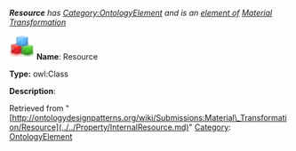 ___Resource__ has [Category:OntologyElement](../../Category/OntologyElement.md "Category:OntologyElement") and is an [element of](../../Property/ElementOf.md "Property:ElementOf") [Material Transformation](../../Submissions/Material_Transformation.md "Submissions:Material Transformation")_


  




[![Class](../../images/thumb/2/27/Class.gif/45px-Class.gif)](../../Image/Class.gif.md "Class")
__Name__: Resource 


__Type:__ owl:Class 


__Description__: 





Retrieved from "[http://ontologydesignpatterns.org/wiki/Submissions:Material\_Transformation/Resource](../../Property/InternalResource.md)"
 [Category](http://ontologydesignpatterns.org/wiki/Special:Categories "Special:Categories"): [OntologyElement](../../Category/OntologyElement.md "Category:OntologyElement")